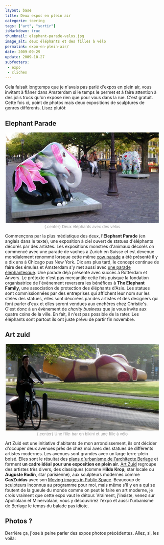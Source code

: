 ```yaml
---
layout: base
title: Deux expos en plein air
categorie: toering
tags: ["art", "sortir"]
isMarkdown: true
thumbnail: elephant-parade-velos.jpg
image_alt: deux éléphants et des filles à vélo
permalink: expo-en-plein-air/
date: 2009-09-29
update: 2009-10-27
subfooters:
 - expo
 - cliches
---
```


Cela faisait longtemps que je n'avais pas parlé d'expos en plein air, vous invitant à flâner dans Amsterdam si le temps le permet et à faire attention à des jolis trucs qu'on expose rien que pour vous dans la rue. C'est gratuit. Cette fois ci, point de photos mais deux expositions de sculptures de genres différents. Lisez plutôt:

<!--excerpt-->

## Elephant Parade
<!-- HTML -->
<div style="text-align:center; color:#999999; font-size:small;">

![deux éléphants et des filles à vélo](elephant-parade-velos.jpg){.center}
Deux éléphants avec des vélos

</div>
<!-- / HTML -->

Commençons par la plus médiatique des deux, l'**Elephant Parade** (en anglais dans le texte), une exposition à ciel ouvert de statues d'éléphants décorés par des artistes. Les expositions monstres d'animaux décorés on commencé avec une parade de vaches à Zurich en Suisse et est devenue mondialement renommé lorsque cette même [cow parade](http://www.cowparade.com/) a été présenté il y a dix ans à Chicago pus New York. Dix ans plus tard, le concept continue de faire des émules et Amsterdam s'y met aussi avec [une parade éléphantesque](http://www.elephantparade.nl/). Une parade déjà présenté avec succès à Rotterdam et Anvers. Le prétexte n'est pas mercantile cette fois puisque la fondation organisatrice de l'évènement reversera les bénéfices à **The Elephant Family**, une association de protection des éléphants d'Asie. Les statues sont commissionnées par des entreprises qui affichent leur nom sur les stèles des statues, elles sont décorées par des artistes et des designers qui font parler d'eux et elles seront vendues aux enchères chez Christie's. C'est donc à un évènement de *charity business* que je vous invite aux quatre coins de la ville. En fait, il n'est pas possible de la rater. Les éléphants sont partout ils ont juste prévu de partir fin novembre.


## Art zuid
<!-- HTML -->
<div style="text-align:center; color:#999999; font-size:small;">

![fille en bikini et fille à vélo](artzuid-girl-and-girl.jpg){.center}
Une fille-bar en bikini et une fille à vélo

</div>
<!-- / HTML -->

Art Zuid est une initiative d'abitants de mon arrondissement, ils ont décider d'occuper deux avenues près de chez moi avec des statues de différents artistes modernes. Les avenues sont grandes avec un large terre-plein boisé. Elles sont le résultat des [plans d'urbanisme de l'architecte Berlage](/l-ecole-d-amsterdam) et forment **un cadre idéal pour une exposition en plein air**. [Art Zuid](http://artzuid.nl/) regroupe des artistes très divers, des classiques (comme **Hildo Krop**, star locale ou **Auguste Rodin**, star parisienne), aux sculpteurs modernes comme **CasZuidas** avec son [Moving images in Public Space](http://www.caszuidas.nl/site/splash.php). Beaucoup de sculpteurs inconnus au programme pour moi, mais même s'il y en a qui se foutent de la gueule du monde comme on peut le faire en art moderne, je crois vraiment que cette expo vaut le détour. Vraiment, j'insiste, venez sur Apollolaan et Minervalaan, vous y découvrirez l'expo et aussi l'urbanisme de Berlage le temps du balade pas idiote.

## Photos ?

Derrière ça, j'ose à peine parler des expos photos précédentes. Allez, si, les voilà:


<!-- post notes:
elephant parade
http://www.flickr.com/groups/1185924@N20/pool/ 
artzuid
http://www.flickr.com/groups/1184315@N20/pool/
--->
